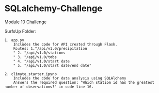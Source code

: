 # SQLalchemy-Challenge

Module 10 Challenge

SurfsUp Folder:

    1. app.py
        Includes the code for API created through Flask.
        Routes: 1."/api/v1.0/precipitation
        " 2. "/api/v1.0/stations
        " 3. "/api/v1.0/tobs
        " 4. "/api/v1.0/start date
        " 5. "/api/v1.0/start date/end date"

    2. climate_starter_ipynb
        Includes the code for data analysis using SQLAlchemy
        Answers the required question: "Which station id has the greatest number of observations?" in code line 16.
